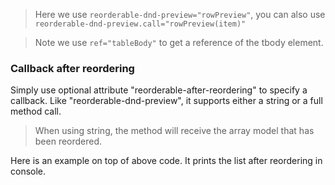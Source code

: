 > Here we use `reorderable-dnd-preview="rowPreview"`, you can also use `reorderable-dnd-preview.call="rowPreview(item)"`

> Note we use `ref="tableBody"` to get a reference of the tbody element.

### Callback after reordering

Simply use optional attribute "reorderable-after-reordering" to specify a callback. Like "reorderable-dnd-preview", it supports either a string or a full method call.

> When using string, the method will receive the array model that has been reordered.

Here is an example on top of above code. It prints the list after reordering in console.
